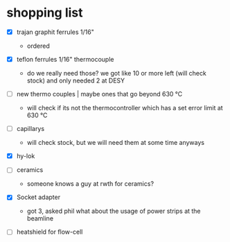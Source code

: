 # shopping list
- [x] trajan graphit ferrules 1/16"
  - ordered
- [x] teflon ferrules 1/16" thermocouple 
  - do we really need those? we got like 10 or more left (will check stock) and only needed 2 at DESY
- [ ] new thermo couples | maybe ones that go beyond 630 °C
  - will check if its not the thermocontroller which has a set error limit at 630 °C 
- [ ] capillarys
  - will check stock, but we will need them at some time anyways
- [x] hy-lok
- [ ] ceramics
  - someone knows a guy at rwth for ceramics?
- [x] Socket adapter
  - got 3, asked phil what about the usage of power strips at the beamline
- [ ] heatshield for flow-cell
    
